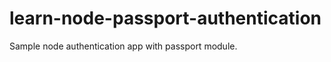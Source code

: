 learn-node-passport-authentication
==================================

Sample node authentication app with passport module.
